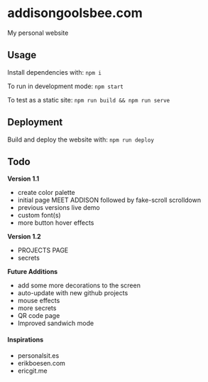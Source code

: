 # addisongoolsbee.com

My personal website

## Usage

Install dependencies with: `npm i`

To run in development mode: `npm start`

To test as a static site: `npm run build && npm run serve`

## Deployment

Build and deploy the website with: `npm run deploy`

## Todo

**Version 1.1**
- create color palette
- initial page MEET ADDISON followed by fake-scroll scrolldown
- previous versions live demo
- custom font(s)
- more button hover effects

**Version 1.2**
- PROJECTS PAGE
- secrets


**Future Additions**
- add some more decorations to the screen
- auto-update with new github projects
- mouse effects
- more secrets
- QR code page
- Improved sandwich mode


#### Inspirations
- personalsit.es
- erikboesen.com
- ericgit.me
